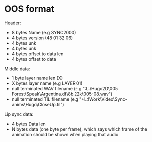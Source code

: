 # OOS format

Header:
- 8 bytes Name (e.g SYNC2000)
- 4 bytes version (48 01 32 06)
- 4 bytes unk
- 4 bytes unk 
- 4 bytes offset to data len
- 4 bytes offset to data

Middle data:
- 1 byte layer name len (X)
- X bytes layer name (e.g LAYER 01)
- null terminated WAV filename (e.g ":L:\Hugo2D\005 Forest\Speak\Argentina.df\8b.22k\005-08.wav")
- null terminated TIL filename (e.g "+L:\!Work\Video\Sync-anims\Hugo\CloseUp.til")

Lip sync data:
- 4 bytes Data len
- N bytes data (one byte per frame), which says which frame of the animation should be shown when playing that audio
